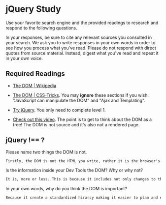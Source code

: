 # jQuery Study

Use your favorite search engine and the provided readings to research and
respond to the following questions.

In your responses, be sure to cite any relevant sources you consulted in your
search. We ask you to write responses in your own words in order to see how you
process what you've read. Please do not respond with direct quotes from source
material. Instead, digest what you've read and repeat it in your own voice.

## Required Readings

-   [The DOM | Wikipedia](https://en.wikipedia.org/wiki/Document_Object_Model)

-   [The DOM | CSS-Tricks](https://css-tricks.com/dom/). You may **ignore**
    these sections if you wish: "JavaScript can manipulate the DOM" and "Ajax
    and Templating".

-   [Try jQuery](http://try.jquery.com/). You only need to complete level 1.

-   [Check out this video](https://www.youtube.com/watch?v=n1cKlKM3jYI). The
point is to get to think about the DOM as a tree! The DOM is not source and
it's also not a rendered page.

## jQuery !== ?

Please name two things the DOM is not.

```md
Firstly, the DOM is not the HTML you write, rather it is the browser's interpretation of it. Secondly, 'View Source' is not the DOM, as the source has not integrated any changes made by other files such as javascript or by the browser.
```

Is the information inside your Dev Tools the DOM? Why or why not?

```md
It is, more or less. This is because it includes not only changes to the HTML generated by the acompanying files and by teh browser.
```

In your own words, why do you think the DOM is important?

```md
Because it create a standardized hirarcy making it easier to plan and execute the layout of a web page.
```
